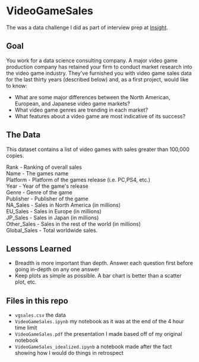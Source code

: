 # VideoGameSales
The was a data challenge I did as part of interview prep at [Insight](https://www.insightdata.ai/).

## Goal

You work for a data science consulting company. A major video game production company has retained your firm to conduct market research into the video game industry. They've furnished you with video game sales data for the last thirty years (described below) and, as a first project, would like to know:
- What are some major differences between the North American, European, and Japanese video game markets?
- What video game genres are trending in each market?
- What features about a video game are most indicative of its success?

## The Data

This dataset contains a list of video games with sales greater than 100,000 copies.

Rank - Ranking of overall sales  
Name - The games name  
Platform - Platform of the games release (i.e. PC,PS4, etc.)  
Year - Year of the game's release  
Genre - Genre of the game  
Publisher - Publisher of the game  
NA_Sales - Sales in North America (in millions)  
EU_Sales - Sales in Europe (in millions)  
JP_Sales - Sales in Japan (in millions)  
Other_Sales - Sales in the rest of the world (in millions)  
Global_Sales - Total worldwide sales.  

## Lessons Learned
- Breadth is more important than depth. Answer each question first before going in-depth on any one answer
- Keep plots as simple as possible. A bar chart is better than a scatter plot, etc.

## Files in this repo
- `vgsales.csv` the data
- `VideoGameSales.ipynb` my notebook as it was at the end of the 4 hour time limit
- `VideoGameSales.pdf` the presentation I made based off of my original notebook
- `VideoGameSales_idealized.ipynb` a notebook made after the fact showing how I would do things in retrospect
